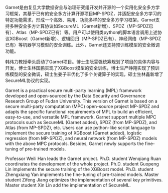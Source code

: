 Garnet是由复旦大学数据安全与治理研究组开发并开源的一个实用化安全多方学习框架，其基于已有的安全多方计算开源项目MP-SPDZ，并适配安全多方学习的特定功能需求，形成一个高效、易用、功能多样的安全多方学习框架。Garnet支持多种安全多方计算协议如SecureML（Garnet新增）、SPDZ（MP-SPDZ已有）、Atlas（MP-SPDZ已有）等。用户可以使用类python的脚本语言调用上述协议XGBoost（Garnet新增）、逻辑回归（MP-SPDZ已有）、神经网络（MP-SPDZ已有）等机器学习模型的安全训练。此外，Garnet还支持预训练模型的安全微调功能。

韩伟力教授牵头启动了Garnet项目。博士生阮雯强统筹规划了项目的具体内容与开发，博士生林国鹏实现了XGBoost模型的安全训练，博士生严峥翔实现了预训练模型的安全微调，硕士生姜子丰优化了多个关键算子的实现，硕士生林鑫新增了SecureML协议的实现。

Garnet is a practical secure multi-party learning (MPL) framework developed and open-sourced by the Data Security and Governance Research Group of Fudan University. This version of Garnet is based on a secure multi-party computation (MPC) open-source project MP-SPDZ and adapts the specific functional requirements of MPL to build an efficient, easy-to-use, and versatile MPL framework. Garnet support multiple MPC protocols such as SecureML (Garnet added), SPDZ (from MP-SPDZ), and Atlas (from MP-SPDZ), etc. Users can use python-like script language to implement the secure training of XGBoost (Garnet added), logistic regression (from MP-SPDZ), and neural network (from MP-SPDZ) models with the above MPC protocols. Besides, Garnet newly supports the fine-tuning of pre-trained models.

Professor Weili Han leads the Garnet project. Ph.D. student Wenqiang Ruan coordinates the development of the whole project. Ph.D. student Guopeng Lin implements the secure training of the XGBoost model. Ph.D. student Zhengxiang Yan implements the fine-tuning of pre-trained models. Master student Zifeng Jiang optimizes the implementation of several key primitives. Master student Xin Lin add the implementation of SecureML. 